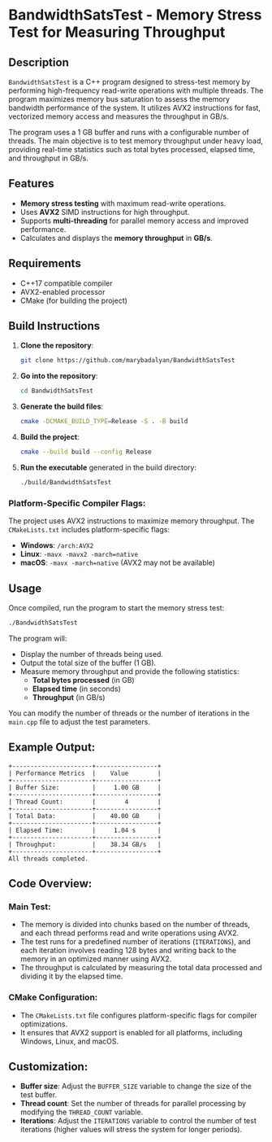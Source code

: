 # BandwidthSatsTest - Memory Stress Test for Measuring Throughput

## Description
`BandwidthSatsTest` is a C++ program designed to stress-test memory by performing high-frequency read-write operations with multiple threads. The program maximizes memory bus saturation to assess the memory bandwidth performance of the system. It utilizes AVX2 instructions for fast, vectorized memory access and measures the throughput in GB/s.

The program uses a 1 GB buffer and runs with a configurable number of threads. The main objective is to test memory throughput under heavy load, providing real-time statistics such as total bytes processed, elapsed time, and throughput in GB/s.

## Features
- **Memory stress testing** with maximum read-write operations.
- Uses **AVX2** SIMD instructions for high throughput.
- Supports **multi-threading** for parallel memory access and improved performance.
- Calculates and displays the **memory throughput** in **GB/s**.

## Requirements
- C++17 compatible compiler
- AVX2-enabled processor
- CMake (for building the project)

## Build Instructions

1. **Clone the repository**:
    ```bash
    git clone https://github.com/marybadalyan/BandwidthSatsTest
    ```

2. **Go into the repository**:
    ```bash
    cd BandwidthSatsTest
    ```

3. **Generate the build files**:
    ```bash
    cmake -DCMAKE_BUILD_TYPE=Release -S . -B build
    ```

4. **Build the project**:
    ```bash
    cmake --build build --config Release
    ```

5. **Run the executable** generated in the build directory:
    ```bash
    ./build/BandwidthSatsTest
    ```

### Platform-Specific Compiler Flags:
The project uses AVX2 instructions to maximize memory throughput. The `CMakeLists.txt` includes platform-specific flags:
- **Windows**: `/arch:AVX2`
- **Linux**: `-mavx -mavx2 -march=native`
- **macOS**: `-mavx -march=native` (AVX2 may not be available)

## Usage
Once compiled, run the program to start the memory stress test:

```bash
./BandwidthSatsTest
```

The program will:
- Display the number of threads being used.
- Output the total size of the buffer (1 GB).
- Measure memory throughput and provide the following statistics:
    - **Total bytes processed** (in GB)
    - **Elapsed time** (in seconds)
    - **Throughput** (in GB/s)

You can modify the number of threads or the number of iterations in the `main.cpp` file to adjust the test parameters.

## Example Output:
```
+----------------------+-----------------+
| Performance Metrics  |    Value        |
+----------------------+-----------------+
| Buffer Size:         |     1.00 GB     |
+----------------------+-----------------+
| Thread Count:        |        4        |
+----------------------+-----------------+
| Total Data:          |    40.00 GB     |
+----------------------+-----------------+
| Elapsed Time:        |     1.04 s      |
+----------------------+-----------------+
| Throughput:          |    38.34 GB/s   |
+----------------------+-----------------+
All threads completed.
```

## Code Overview:
### Main Test:
- The memory is divided into chunks based on the number of threads, and each thread performs read and write operations using AVX2.
- The test runs for a predefined number of iterations (`ITERATIONS`), and each iteration involves reading 128 bytes and writing back to the memory in an optimized manner using AVX2.
- The throughput is calculated by measuring the total data processed and dividing it by the elapsed time.

### CMake Configuration:
- The `CMakeLists.txt` file configures platform-specific flags for compiler optimizations.
- It ensures that AVX2 support is enabled for all platforms, including Windows, Linux, and macOS.

## Customization:
- **Buffer size**: Adjust the `BUFFER_SIZE` variable to change the size of the test buffer.
- **Thread count**: Set the number of threads for parallel processing by modifying the `THREAD_COUNT` variable.
- **Iterations**: Adjust the `ITERATIONS` variable to control the number of test iterations (higher values will stress the system for longer periods).
